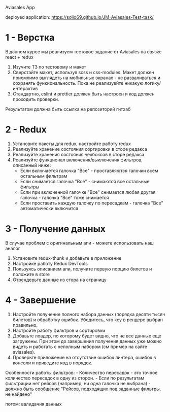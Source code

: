 Aviasales App 

deployed application: https://solio69.github.io/JM-Aviasales-Test-task/

# 1 - Верстка
В данном курсе мы реализуем тестовое задание от Aviasales на связке react + redux

1. Изучите ТЗ по тестовому и макет
2. Сверстайте макет, используя scss и css-modules. Макет должен приемлимо выглядеть на мобильных экранах - не разваливаться и сохранять функиональность.
Пока не реализуейте никакую логику/интерактив
3. Стандартно, eslint и prettier должен быть настроен и код должен проходить проверки.

Результатом должна быть ссылка на репозиторий гитхаб

# 2 - Redux
1. Установите пакеты для redux, настройте работу redux
2. Реализуйте хранение состояния сортировки в сторе редакса
3. Реализуйте хранения состояния чекбоксов в сторе редакса
4. Реализуйте функционал включения/выключения фильтров, описанный ниже:
    - Если включается галочка "Все" - проставляются галочки всем остальным фильтрам
    - Если снимается галочка "Все" - снимаются все остальные фильтры
    - Если при включенной галочке "Все" снимается любая другая галочка - галочка "Все" тоже снимается
    - Если проставить каждую галочку по пересадкам - галочка "Все" автоматически включится

# 3 - Получение данных
В случае проблем с оригинальным апи - можете использовать наш аналог 
<!-- https://aviasales-test-api.java-mentor.com/search -->

1. Установите redux-thunk и добавьте в приложение
2. Настройке работу Redux DevTools
3. Пользуясь описанием апи, получите первую порцию билетов и положите в store
4. Отрендерьте данные из стора на страницу

# 4 - Завершение

1. Настройте получение полного набора данных (порядка десяти тысяч билетов) и обработку ошибок. Убедитесь, что key в рендере выбран правильно.
2. Настройте работу фильтров и сортировки
3. Добавьте лоадер, по которому будет видно, что не все данные еще загружены. При этом до завершения получения данных уже можно видеть и работать с неполным набором (см пример на сайте aviasales).
4. Проверьте приложение на отсутствие ошибок линтера, ошибок в консоли и приведите код в порядок.

Особенности работы фильтров:
    - Количество пересадок - это точное количество пересадок в одну из сторон.
    - Если по результатам фильтрации нет рейсов (например, ни одна галочка не выбрана) - должно быть сообщение "Рейсов, подходящих под заданные фильтры, не найдено"



потом:
валидачия данных 




